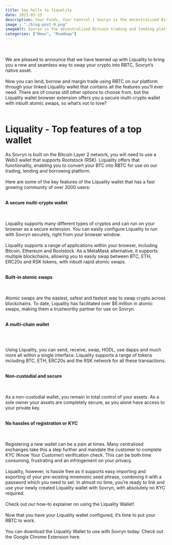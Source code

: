 ```yaml
---
title: Say hello to liquality
date: 2021-03-15
description: Your Funds, Your Control | Sovryn is the decentralized Bitcoin trading and lending platform
image : "./blog-post-9.png"
imageAlt: Sovryn is the decentralized Bitcoin trading and lending platform.
categories: ["News", "Roadmap"]
---
```

<br />
<br />
We are pleased to announce that we have teamed up with Liquality to bring you a new and seamless way to swap your crypto into RBTC, Sovryn’s native asset.
<br />
<br />
Now you can lend, borrow and margin trade using RBTC on our platform through your linked Liquality wallet that contains all the features you’ll ever need. There are of course still other options to choose from, but the Liquality wallet browser extension offers you a secure multi-crypto wallet with inbuilt atomic swaps, so what’s not to love?
<br />
<br />
<h1>Liquality - Top features of a top wallet</h1>
As Sovryn is built on the Bitcoin Layer 2 network, you will need to use a Web3 wallet that supports Rootstock (RSK). Liquality offers that functionality, enabling you to convert your BTC into RBTC for use on our trading, lending and borrowing platform.
<br />
<br />
Here are some of the key features of the Liquality wallet that has a fast growing community of over 3000 users:
<br />
<br />

**A secure multi-crypto wallet**

<br />
<br />
Liquality supports many different types of cryptos and can run on your browser as a secure extension. You can easily configure Liquality to run with Sovryn securely, right from your browser window.
<br />
<br />
Liquality supports a range of applications within your browser, including Bitcoin, Ethereum and Rootstock. As a MetaMask alternative, it supports multiple blockchains, allowing you to easily swap between BTC, ETH, ERC20s and RSK tokens, with inbuilt rapid atomic swaps.
<br />
<br />

**Built-in atomic swaps**

<br />
<br />
Atomic swaps are the easiest, safest and fastest way to swap crypto across blockchains. To date, Liquality has facilitated over $6 million in atomic swaps, making them a trustworthy partner for use on Sovryn.
<br />
<br />

**A multi-chain wallet**

<br />
<br />

Using Liquality, you can send, receive, swap, HODL, use dapps and much more all within a single interface. Liquality supports a range of tokens including BTC, ETH, ERC20s and the RSK network for all these transactions.
<br />
<br />

**Non-custodial and secure**

<br />
<br />
As a non-custodial wallet, you remain in total control of your assets. As a sole owner your assets are completely secure, as you alone have access to your private key.
<br />
<br />

**No hassles of registration or KYC**

<br />
<br />
Registering a new wallet can be a pain at times. Many centralized exchanges take this a step further and mandate the customer to complete KYC (Know Your Customer) verification check. This can be both time consuming, frustrating and an infringement on your privacy.
<br />
<br />
Liquality, however, is hassle free as it supports easy importing and exporting of your pre-existing mnemonic seed phrase, combining it with a password which you need to set. In almost no time, you’re ready to link and use your newly created Liquality wallet with Sovryn, with absolutely no KYC required.
<br />
<br />
Check out our how-to explainer on using the Liquality Wallet!
<br />
<br />
Now that you have your Liquality wallet configured, it’s time to put your RBTC to work.
<br />
<br />
You can download the Liquality Wallet to use with Sovryn today. Check out the Google Chrome Extension here.